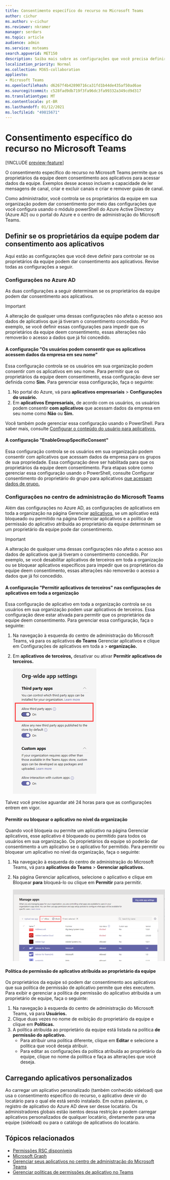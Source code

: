 ```yaml
---
title: Consentimento específico do recurso no Microsoft Teams
author: cichur
ms.author: v-cichur
ms.reviewer: nkramer
manager: serdars
ms.topic: article
audience: admin
ms.service: msteams
search.appverid: MET150
description: Saiba mais sobre as configurações que você precisa definir para controlar se os proprietários de equipes em sua organização podem dar consentimento aos aplicativos.
localization_priority: Normal
ms.collection: M365-collaboration
appliesto:
- Microsoft Teams
ms.openlocfilehash: d6267f4b42890716ca31fd1b44de435af50ad6ae
ms.sourcegitcommit: c528fad9db719f3fa96dc3fa99332a349cd9d317
ms.translationtype: MT
ms.contentlocale: pt-BR
ms.lasthandoff: 01/12/2021
ms.locfileid: "49815671"
---
```

# <a name="resource-specific-consent-in-microsoft-teams"></a>Consentimento específico do recurso no Microsoft Teams

[!INCLUDE [preview-feature](includes/preview-feature.md)]

O consentimento específico do recurso no Microsoft Teams permite que os proprietários da equipe deem consentimento aos aplicativos para acessar dados da equipe. Exemplos desse acesso incluem a capacidade de ler mensagens de canal, criar e excluir canais e criar e remover guias de canal.

Como administrador, você controla se os proprietários da equipe em sua organização podem dar consentimento por meio das configurações que você configura usando o módulo powerShell do Azure Active Directory (Azure AD) ou o portal do Azure e o centro de administração do Microsoft Teams.  

## <a name="set-whether-team-owners-can-give-consent-to-apps"></a>Definir se os proprietários da equipe podem dar consentimento aos aplicativos

Aqui estão as configurações que você deve definir para controlar se os proprietários da equipe podem dar consentimento aos aplicativos. Revise todas as configurações a seguir.

### <a name="settings-in-azure-ad"></a>Configurações no Azure AD

As duas configurações a seguir determinam se os proprietários da equipe podem dar consentimento aos aplicativos.

> [!IMPORTANT]
> A alteração de qualquer uma dessas configurações não afeta o acesso aos dados de aplicativos que já tiveram o consentimento concedido. Por exemplo, se você definir essas configurações para impedir que os proprietários da equipe deem consentimento, essas alterações não removerão o acesso a dados que já foi concedido.

#### <a name="the-users-can-consent-to-apps-accessing-company-data-on-their-behalf-setting"></a>A configuração "Os usuários podem consentir que os aplicativos acessem dados da empresa em seu nome"

Essa configuração controla se os usuários em sua organização podem consentir com os aplicativos em seu nome. Para permitir que os proprietários da equipe deem consentimento, essa configuração deve ser definida como **Sim.** Para gerenciar essa configuração, faça o seguinte:

1. No portal do Azure, vá para **aplicativos empresariais**  >  **Configurações do usuário.**
2. Em **aplicativos Empresariais,** de acordo com os usuários, os usuários podem consentir **com aplicativos** que acessam dados da empresa em seu nome como **Não** ou **Sim.**

Você também pode gerenciar essa configuração usando o PowerShell. Para saber mais, consulte [Configurar o conteúdo do usuário para aplicativos.](https://docs.microsoft.com/azure/active-directory/manage-apps/configure-user-consent#configure-user-consent-to-applications)

#### <a name="the-enablegroupspecificconsent-setting"></a>A configuração "EnableGroupSpecificConsent"

Essa configuração controla se os usuários em sua organização podem consentir com aplicativos que acessam dados da empresa para os grupos de sua propriedade. Essa configuração deve ser habilitada para que os proprietários da equipe deem consentimento. Para etapas sobre como gerenciar essa configuração usando o PowerShell, consulte Configurar consentimento do proprietário do grupo para aplicativos [que acessam dados de grupo.](https://docs.microsoft.com/azure/active-directory/manage-apps/configure-user-consent#configure-group-owner-consent-to-apps-accessing-group-data)

### <a name="settings-in-the-microsoft-teams-admin-center"></a>Configurações no centro de administração do Microsoft Teams

Além das configurações no Azure AD, as configurações de aplicativos em toda a [](manage-apps.md#allow-and-block-apps) organização na página [](teams-app-permission-policies.md) Gerenciar [aplicativos,](manage-apps.md#manage-org-wide-app-settings) se um aplicativo está bloqueado ou permitido na página Gerenciar aplicativos e a política de permissão do aplicativo atribuída ao proprietário da equipe determinam se um proprietário da equipe pode dar consentimento. [](manage-apps.md)

> [!IMPORTANT]
> A alteração de qualquer uma dessas configurações não afeta o acesso aos dados de aplicativos que já tiveram o consentimento concedido. Por exemplo, se você desabilitar aplicativos de terceiros em toda a organização ou se bloquear aplicativos específicos para impedir que os proprietários da equipe deem consentimento, essas alterações não removerão o acesso a dados que já foi concedido.  

#### <a name="the-allow-third-party-apps-setting-in-org-wide-app-settings"></a>A configuração "Permitir aplicativos de terceiros" nas configurações de aplicativos em toda a organização

Essa configuração de aplicativo em toda a organização controla se os usuários em sua organização podem usar aplicativos de terceiros. Essa configuração deve estar ativada para permitir que os proprietários da equipe deem consentimento. Para gerenciar essa configuração, faça o seguinte:

1. Na navegação à esquerda do centro de administração do Microsoft Teams, vá para os aplicativos **do Teams** Gerenciar aplicativos e clique em Configurações de aplicativos em toda a  >   **organização.**
2. Em **aplicativos de terceiros,** desativar ou ativar **Permitir aplicativos de terceiros.**

    ![Captura de tela da configuração "Permitir aplicativos de terceiros no Teams"](media/resource-specific-consent-org-wide-setting.png)

Talvez você precise aguardar até 24 horas para que as configurações entrem em vigor.

#### <a name="allow-or-block-the-app-at-the-org-level"></a>Permitir ou bloquear o aplicativo no nível da organização

Quando você bloqueia ou permite [](manage-apps.md#allow-and-block-apps) um aplicativo na página Gerenciar aplicativos, esse aplicativo é bloqueado ou permitido para todos os usuários em sua organização. Os proprietários da equipe só poderão dar consentimento a um aplicativo se o aplicativo for permitido. Para permitir ou bloquear um aplicativo no nível da organização, faça o seguinte:

1. Na navegação à esquerda do centro de administração do Microsoft Teams, vá para **aplicativos do Teams**  >  **Gerenciar aplicativos.**
2. Na página Gerenciar aplicativos, selecione o aplicativo e clique em Bloquear **para** bloqueá-lo ou clique em **Permitir** para permitir.

    ![Captura de tela dos aplicativos bloqueados nas configurações de toda a organização](media/resource-specific-consent-allow-block-apps.png)

#### <a name="app-permission-policy-assigned-to-the-team-owner"></a>Política de permissão de aplicativo atribuída ao proprietário da equipe

Os proprietários da equipe só podem dar consentimento aos aplicativos que sua política de permissão de aplicativo permite que eles executem. Para exibir e gerenciar a política de permissão do aplicativo atribuída a um proprietário de equipe, faça o seguinte:

1. Na navegação à esquerda do centro de administração do Microsoft Teams, vá para **Usuários.**
2. Clique duas vezes no nome de exibição do proprietário da equipe e clique em **Políticas.**
3. A política atribuída ao proprietário da equipe está listada na política **de permissão do aplicativo.**
    - Para atribuir uma política diferente, clique em **Editar** e selecione a política que você deseja atribuir.
    - Para editar as configurações da política atribuída ao proprietário da equipe, clique no nome da política e faça as alterações que você deseja.  

## <a name="uploading-custom-apps"></a>Carregando aplicativos personalizados

Ao carregar um aplicativo personalizado (também conhecido sideload) que usa o consentimento específico do recurso, o aplicativo deve vir do locatário para o qual ele está sendo instalado. Em outras palavras, o registro de aplicativo do Azure AD deve ser desse locatário. Os administradores globais estão isentos dessa restrição e podem carregar aplicativos personalizados de qualquer locatário, diretamente para uma equipe (sideload) ou para o catálogo de aplicativos do locatário.

## <a name="related-topics"></a>Tópicos relacionados

- [Permissões RSC disponíveis](https://aka.ms/teams-rsc)
- [Microsoft Graph](https://developer.microsoft.com/graph)
- [Gerenciar seus aplicativos no centro de administração do Microsoft Teams](manage-apps.md)
- [Gerenciar políticas de permissões de aplicativo no Teams](teams-app-permission-policies.md)

